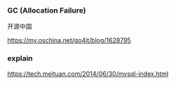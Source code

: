 ### GC (Allocation Failure)

开源中国

<https://my.oschina.net/go4it/blog/1628795>

### explain

<https://tech.meituan.com/2014/06/30/mysql-index.html>


